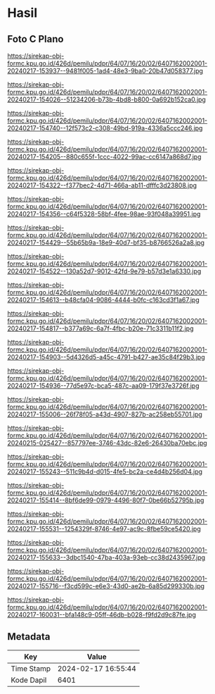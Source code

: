 # Hasil

## Foto C Plano

https://sirekap-obj-formc.kpu.go.id/426d/pemilu/pdpr/64/07/16/20/02/6407162002001-20240217-153937--9481f005-1ad4-48e3-9ba0-20b47d058377.jpg

https://sirekap-obj-formc.kpu.go.id/426d/pemilu/pdpr/64/07/16/20/02/6407162002001-20240217-154026--51234206-b73b-4bd8-b800-0a692b152ca0.jpg

https://sirekap-obj-formc.kpu.go.id/426d/pemilu/pdpr/64/07/16/20/02/6407162002001-20240217-154740--12f573c2-c308-49bd-919a-4336a5ccc246.jpg

https://sirekap-obj-formc.kpu.go.id/426d/pemilu/pdpr/64/07/16/20/02/6407162002001-20240217-154205--880c655f-1ccc-4022-99ac-cc6147a868d7.jpg

https://sirekap-obj-formc.kpu.go.id/426d/pemilu/pdpr/64/07/16/20/02/6407162002001-20240217-154322--f377bec2-4d71-466a-ab11-dfffc3d23808.jpg

https://sirekap-obj-formc.kpu.go.id/426d/pemilu/pdpr/64/07/16/20/02/6407162002001-20240217-154356--c64f5328-58bf-4fee-98ae-93f048a39951.jpg

https://sirekap-obj-formc.kpu.go.id/426d/pemilu/pdpr/64/07/16/20/02/6407162002001-20240217-154429--55b65b9a-18e9-40d7-bf35-b8766526a2a8.jpg

https://sirekap-obj-formc.kpu.go.id/426d/pemilu/pdpr/64/07/16/20/02/6407162002001-20240217-154522--130a52d7-9012-42fd-9e79-b57d3e1a6330.jpg

https://sirekap-obj-formc.kpu.go.id/426d/pemilu/pdpr/64/07/16/20/02/6407162002001-20240217-154613--b48cfa04-9086-4444-b0fc-c163cd3f1a67.jpg

https://sirekap-obj-formc.kpu.go.id/426d/pemilu/pdpr/64/07/16/20/02/6407162002001-20240217-154817--b377a69c-6a7f-4fbc-b20e-71c3311b11f2.jpg

https://sirekap-obj-formc.kpu.go.id/426d/pemilu/pdpr/64/07/16/20/02/6407162002001-20240217-154903--5d4326d5-a45c-4791-b427-ae35c84f29b3.jpg

https://sirekap-obj-formc.kpu.go.id/426d/pemilu/pdpr/64/07/16/20/02/6407162002001-20240217-154936--77d5e97c-bca5-487c-aa09-179f37e3726f.jpg

https://sirekap-obj-formc.kpu.go.id/426d/pemilu/pdpr/64/07/16/20/02/6407162002001-20240217-155006--26f78f05-a43d-4907-827b-ac258eb55701.jpg

https://sirekap-obj-formc.kpu.go.id/426d/pemilu/pdpr/64/07/16/20/02/6407162002001-20240215-025427--857797ee-3746-43dc-82e6-26430ba70ebc.jpg

https://sirekap-obj-formc.kpu.go.id/426d/pemilu/pdpr/64/07/16/20/02/6407162002001-20240217-155243--511c9b4d-d015-4fe5-bc2a-ce4d4b256d04.jpg

https://sirekap-obj-formc.kpu.go.id/426d/pemilu/pdpr/64/07/16/20/02/6407162002001-20240217-155414--8bf6de99-0979-4496-80f7-0be66b52795b.jpg

https://sirekap-obj-formc.kpu.go.id/426d/pemilu/pdpr/64/07/16/20/02/6407162002001-20240217-155531--1254329f-8746-4e97-ac9c-8fbe59ce5420.jpg

https://sirekap-obj-formc.kpu.go.id/426d/pemilu/pdpr/64/07/16/20/02/6407162002001-20240217-155633--3dbc1540-47ba-403a-93eb-cc38d2435967.jpg

https://sirekap-obj-formc.kpu.go.id/426d/pemilu/pdpr/64/07/16/20/02/6407162002001-20240217-155716--f3cd599c-e6e3-43d0-ae2b-6a85d299330b.jpg

https://sirekap-obj-formc.kpu.go.id/426d/pemilu/pdpr/64/07/16/20/02/6407162002001-20240217-160031--bfa148c9-05ff-46db-b028-f9fd2d9c87fe.jpg


## Metadata

| Key        | Value               |
| ---------- | ------------------- |
| Time Stamp | 2024-02-17 16:55:44 |
| Kode Dapil | 6401                |



